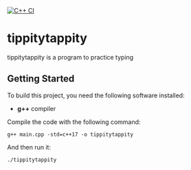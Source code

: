 [![C++ CI](https://github.com/jshifman/tippitytappity/actions/workflows/cpp.yml/badge.svg)](https://github.com/jshifman/tippitytappity/actions/workflows/cpp.yml)
# tippitytappity

tippitytappity is a program to practice typing

## Getting Started

To build this project, you need the following software installed:
 * **g++** compiler

Compile the code with the following command:

`g++ main.cpp -std=c++17 -o tippitytappity`

And then run it:

`./tippitytappity`
